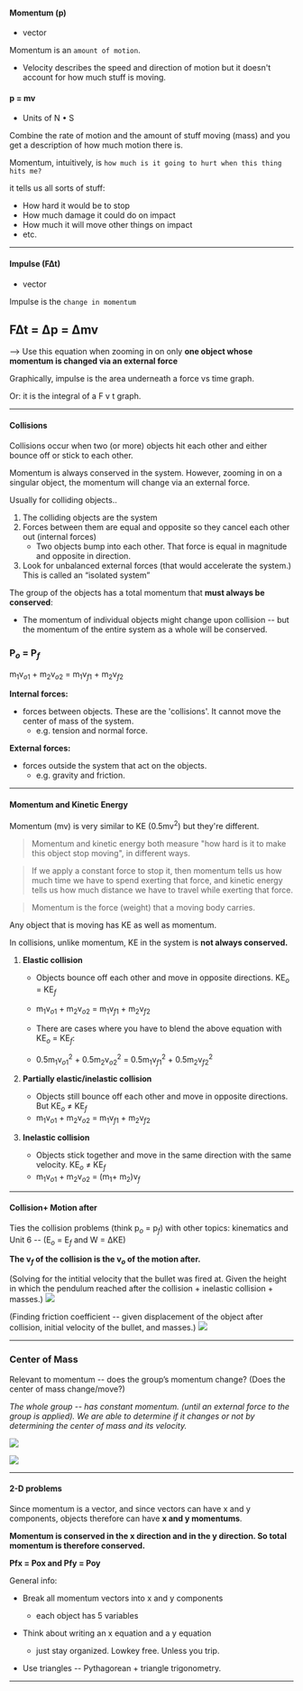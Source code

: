 #### Momentum (p)
* vector

Momentum is an `amount of motion`.
* Velocity describes the speed and direction of motion but it doesn't account for how much stuff is moving.
#### p = mv 
* Units of N • S

Combine the rate of motion and the amount of stuff moving (mass) and you get a description of how much motion there is.

Momentum, intuitively, is `how much is it going to hurt when this thing hits me?`

it tells us all sorts of stuff:
* How hard it would be to stop
* How much damage it could do on impact
* How much it will move other things on impact
* etc.
----
#### Impulse (F∆t)
* vector

Impulse is the `change in momentum`
## F∆t = ∆p = ∆mv 
--> Use this equation when zooming in on only **one object whose momentum is changed via an external force**

Graphically, impulse is the area underneath a force vs time graph.

Or: it is the integral of a F v t graph.

---
#### Collisions

Collisions occur when two (or more) objects hit each other and either bounce off or stick to each other.

Momentum is always conserved in the system. However, zooming in on a singular object, the momentum will change via an external force. 

Usually for colliding objects..
1. The colliding objects are the system
2. Forces between them are equal and opposite so they cancel each other out (internal forces)
	* Two objects bump into each other. That force is equal in magnitude and opposite in direction.
3. Look for unbalanced external forces (that would accelerate the system.) This is called an “isolated system”

The group of the objects has a total momentum that **must always be conserved**:
* The momentum of individual objects might change upon collision -- but the momentum of the entire system as a whole will be conserved.
### P$_o$ = P$_f$ 

m$_1$v$_o$$_1$ + m$_2$v$_o$$_2$ = m$_1$v$_f$$_1$ + m$_2$v$_f$$_2$ 

**Internal forces:**
* forces between objects. These are the 'collisions'. It cannot move the center of mass of the system.
	* e.g. tension and normal force.

**External forces:**
* forces outside the system that act on the objects. 
	* e.g. gravity and friction.

---
#### Momentum and Kinetic Energy

Momentum (mv) is very similar to KE (0.5mv$^2$) but they're different.

> Momentum and kinetic energy both measure "how hard is it to make this object stop moving", in different ways.

> If we apply a constant force to stop it, then momentum tells us how much time we have to spend exerting that force, and kinetic energy tells us how much distance we have to travel while exerting that force.

> Momentum is the force (weight) that a moving body carries.

Any object that is moving has KE as well as momentum.

In collisions, unlike momentum, KE in the system is **not always conserved.**

1. **Elastic collision**

	* Objects bounce off each other and move in opposite directions. KE$_o$ = KE$_f$ 
	* m$_1$v$_o$$_1$ + m$_2$v$_o$$_2$ = m$_1$v$_f$$_1$ + m$_2$v$_f$$_2$ 

	* There are cases where you have to blend the above equation with KE$_o$ = KE$_f$:
	* 0.5m$_1$v$_o$$_1$$^2$ + 0.5m$_2$v$_o$$_2$$^2$ = 0.5m$_1$v$_f$$_1$$^2$ + 0.5m$_2$v$_f$$_2$$^2$ 

2. **Partially elastic/inelastic collision**

	* Objects still bounce off each other and move in opposite directions. But KE$_o$ ≠ KE$_f$ 
	* m$_1$v$_o$$_1$ + m$_2$v$_o$$_2$ = m$_1$v$_f$$_1$ + m$_2$v$_f$$_2$ 

3. **Inelastic collision**

	* Objects stick together and move in the same direction with the same velocity. KE$_o$ ≠ KE$_f$ 
	* m$_1$v$_o$$_1$ + m$_2$v$_o$$_2$ = (m$_1$+ m$_2$)v$_f$ 

---
#### Collision+ Motion after

Ties the collision problems (think p$_o$ = p$_f$) with other topics: kinematics and Unit 6 -- (E$_o$ = E$_f$ and W = ∆KE)

**The v$_f$ of the collision is the v$_o$ of the motion after.**

(Solving for the intitial velocity that the bullet was fired at. Given the height in which the pendulum reached after the collision + inelastic collision + masses.)
**![](https://lh7-rt.googleusercontent.com/docsz/AD_4nXeiT3HEiMZr5aivpn9C2MzWLcavlhtORiEcV-xK76u-9Kuj4KKjs5PwoJ-rNvRna1QqxnmA2cijVZ3bYimItDswelhPOYMGbQ5lAFrzq0uhEwrXMBsA2iTr3BMc3gV_dIVdMPlwqw?key=wU0TCv51ywcp8rTBstNNUPwF)**

(Finding friction coefficient -- given displacement of the object after collision, initial velocity of the bullet, and masses.)
**![](https://lh7-rt.googleusercontent.com/docsz/AD_4nXczfhs964c1ZBuzdc2YnCygV16ifSGZ-0L_yclPYUkCsC_WvzAVZPneg9ZorkmL5lzsMP8BPEkmaiMOEf933bHdUfuXwRxMgsAsuVp9GSgZw7GP8GSHGZc8lO45ma8BKbpkP72Euw?key=wU0TCv51ywcp8rTBstNNUPwF)**

---
### Center of Mass

Relevant to momentum -- does the group’s momentum change? (Does the center of mass change/move?)

*The whole group -- has constant momentum. (until an external force to the group is applied). We are able to determine if it changes or not by determining the center of mass and its velocity.*

**![](https://lh7-rt.googleusercontent.com/docsz/AD_4nXe83XXvQkJargDkn-rWe7HR1K2GXQp8vhd_jlHkVuVsm0VlGliOQd9tVbQShixYhV9WALb24TQSCw_xFIHAHkNIoaPOiYBUYc5PEKQQ1QT_IdydD4M1M8ivsx-b1yX4r6lxJwY2Pw?key=wU0TCv51ywcp8rTBstNNUPwF)**

**![](https://lh7-rt.googleusercontent.com/docsz/AD_4nXfXQ5Hk42_ny6smk_QBQcmMPI9VZcCN6uJPHhRCmcwDx-T7L5hYCVwI2P-4eOQ0jh4r2pxGgHomFScjgbWnZFDWs0cWwFdD5FHiM15ylDMlbWhIzqXeZQJxxCOSU6zMlxaXbD39EQ?key=wU0TCv51ywcp8rTBstNNUPwF)**

---
####  2-D problems

Since momentum is a vector, and since vectors can have x and y components, objects therefore can have **x and y momentums**. 

**Momentum is conserved in the x direction and in the y direction. So total momentum is therefore conserved.**

**Pfx = Pox and Pfy = Poy**

General info:

* Break all momentum vectors into x and y components
	* each object has 5 variables
* Think about writing an x equation and a y equation
	* just stay organized. Lowkey free. Unless you trip.

* Use triangles -- Pythagorean + triangle trigonometry.

---









